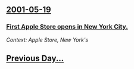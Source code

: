 ## [2001-05-19](/news/2001/05/19/index.md)

### [ First Apple Store opens in New York City.](/news/2001/05/19/first-apple-store-opens-in-new-york-city.md)
_Context: Apple Store, New York's_

## [Previous Day...](/news/2001/05/18/index.md)

